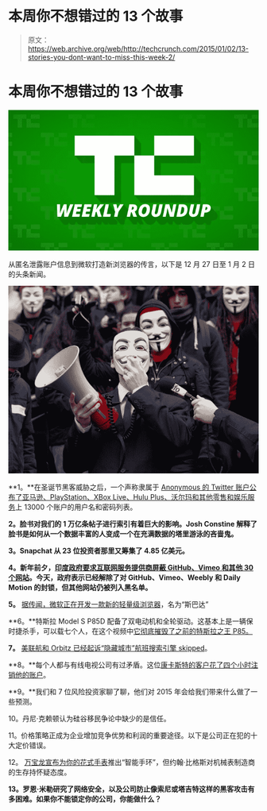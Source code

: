 # 本周你不想错过的 13 个故事 

> 原文：<https://web.archive.org/web/http://techcrunch.com/2015/01/02/13-stories-you-dont-want-to-miss-this-week-2/>

# 本周你不想错过的 13 个故事

![TC-weekly-roundup](img/88481ae0f9245f2cceaa28d9ede1ee52.png)

从匿名泄露账户信息到微软打造新浏览器的传言，以下是 12 月 27 日至 1 月 2 日的头条新闻。

![Anonymous 2](img/0131bc1f35b4d166ba8a547734da6fe1.png)

**1。**在圣诞节黑客威胁之后，一个声称隶属于 [Anonymous 的 Twitter 账户公布了亚马逊、PlayStation、XBox Live、Hulu Plus、沃尔玛和其他零售和娱乐服务](https://web.archive.org/web/20230131084220/https://techcrunch.com/2014/12/27/anonymous-leaked-a-massive-list-of-passwords-and-credit-card-numbers/)上 13000 个账户的用户名和密码列表。

**2。脸书对我们的 1 万亿条帖子进行索引有着巨大的影响。Josh Constine 解释了脸书是如何从一个数据丰富的人变成一个在充满数据的塔里游泳的吝啬鬼。**

**3。Snapchat 从 23 位投资者那里又筹集了 4.85 亿美元。**

**4。新年前夕，[印度政府要求互联网服务提供商屏蔽 GitHub、Vimeo 和其他 30 个网站](https://web.archive.org/web/20230131084220/https://techcrunch.com/2014/12/31/indian-government-censorsht/)。今天，政府表示已经解除了对 GitHub、Vimeo、Weebly 和 Daily Motion 的封锁，但其他网站仍被列入黑名单。**

**5。** [据传闻，微软正在开发一款新的轻量级浏览器](https://web.archive.org/web/20230131084220/https://techcrunch.com/2014/12/29/microsoft-is-rumored-to-be-building-a-new-browser-that-is-not-internet-explorer/)，名为“斯巴达”

**6。**特斯拉 Model S P85D 配备了双电动机和全轮驱动。这基本上是一辆保时捷杀手，可以载七个人，在这个视频中[它彻底摧毁了之前的特斯拉之王 P85。](https://web.archive.org/web/20230131084220/https://techcrunch.com/2014/12/30/watch-the-new-tesla-model-s-p85d-destroy-the-old-p85-in-a-drag-race/)

**7。** [美联航和 Orbitz 已经起诉“隐藏城市”航班搜索引擎 skipped](https://web.archive.org/web/20230131084220/https://techcrunch.com/2014/12/30/united-and-orbitz-sue-hidden-cities-flight-search-engine-skiplagged/)。

**8。**每个人都与有线电视公司有过矛盾。这位[康卡斯特的客户花了四个小时注销他的账户](https://web.archive.org/web/20230131084220/https://techcrunch.com/2014/12/31/comcast-customer-spends-four-hours-canceling-his-account/)。

**9。**我们和 7 位风险投资家聊了聊，他们对 2015 年会给我们带来什么做了一些预测。

10。丹尼·克赖顿认为硅谷移民争论中缺少的是信任。

11。价格策略正成为企业增加竞争优势和利润的重要途径。以下是公司正在犯的十大定价错误。

12。 [万宝龙宣布为你的花式手表](https://web.archive.org/web/20230131084220/https://techcrunch.com/2015/01/01/montblanc-announces-a-smart-bracelet-for-your-fancy-watch/)推出“智能手环”，但约翰·比格斯对机械表制造商的生存持怀疑态度。

**13。罗恩·米勒研究了网络安全，以及公司防止像索尼或塔吉特这样的黑客攻击有多困难。如果你不能锁定你的公司，你能做什么？**